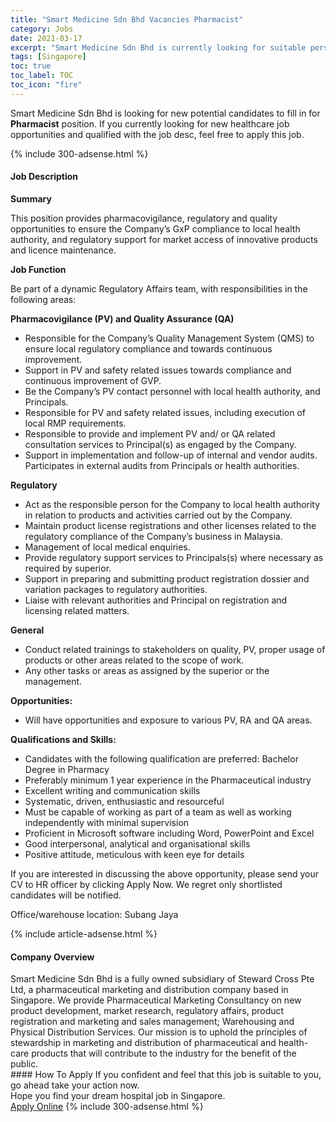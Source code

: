 ```yaml
---
title: "Smart Medicine Sdn Bhd Vacancies Pharmacist" 
category: Jobs 
date: 2021-03-17 
excerpt: "Smart Medicine Sdn Bhd is currently looking for suitable person to fill in the Pharmacist which positioned at Singapore" 
tags: [Singapore] 
toc: true 
toc_label: TOC 
toc_icon: "fire" 
--- 
```


<p>Smart Medicine Sdn Bhd is looking for new potential candidates to fill in for <b>Pharmacist</b> position. If you currently looking for new healthcare job opportunities and qualified with the job desc, feel free to apply this job.
</p>{% include 300-adsense.html %} 
<div><div><h4>Job Description</h4></div><div><div><span><div><p><strong>Summary</strong></p><p>This position provides pharmacovigilance, regulatory and quality opportunities to ensure the Company&#8217;s GxP compliance to local health authority, and regulatory support for market access of innovative products and licence maintenance.<strong>&#160;</strong></p><p><strong>Job Function</strong></p><p>Be part of a dynamic Regulatory Affairs team, with responsibilities in the following areas:</p><p><strong>Pharmacovigilance (PV) and Quality Assurance (QA)</strong></p><ul><li>Responsible for the Company&#8217;s Quality Management System (QMS) to ensure local regulatory compliance and towards continuous improvement.</li><li>Support in PV and safety related issues towards compliance and continuous improvement of GVP.</li><li>Be the Company&#8217;s PV contact personnel with local health authority, and Principals.</li><li>Responsible for PV and safety related issues, including execution of local RMP requirements.</li><li>Responsible to provide and implement PV and/ or QA related consultation services to Principal(s) as engaged by the Company.</li><li>Support in implementation and follow-up of internal and vendor audits. Participates in external audits from Principals or health authorities.</li></ul><p><strong>Regulatory</strong></p><ul><li>Act as the responsible person for the Company to local health authority in relation to products and activities carried out by the Company.</li><li>Maintain product license registrations and other licenses related to the regulatory compliance of the Company&#8217;s business in Malaysia.</li><li>Management of local medical enquiries.</li><li>Provide regulatory support services to Principals(s) where necessary as required by superior.</li><li>Support in preparing and submitting product registration dossier and variation packages to regulatory authorities.</li><li>Liaise with relevant authorities and Principal on registration and licensing related matters.</li></ul><p><strong>General</strong></p><ul><li>Conduct related trainings to stakeholders on quality, PV, proper usage of products or other areas related to the scope of work.</li><li>Any other tasks or areas as assigned by the superior or the management.<strong>&#160;</strong></li></ul><p><strong>Opportunities:</strong></p><ul><li>Will have opportunities and exposure to various PV, RA and QA areas.&#160;</li></ul><p><strong>Qualifications and Skills:</strong></p><ul><li>Candidates with the following qualification are preferred:&#160;Bachelor Degree in Pharmacy</li><li>Preferably minimum 1 year experience in the Pharmaceutical industry</li><li>Excellent writing and communication skills</li><li>Systematic, driven, enthusiastic and resourceful</li><li>Must be capable of working as part of a team as well as working independently with minimal supervision</li><li>Proficient in Microsoft software including Word, PowerPoint and Excel</li><li>Good interpersonal, analytical and organisational skills</li><li>Positive attitude, meticulous with keen eye for details</li></ul><p>If you are interested in discussing the above opportunity, please send your CV to HR officer by clicking Apply Now. We regret only shortlisted candidates will be notified.&#160;</p><p>Office/warehouse location: Subang Jaya</p></div></span></div></div></div> 
{% include article-adsense.html %} 
<div><div><h4>Company Overview</h4></div><div><div><span><div><div>
	Smart Medicine Sdn Bhd is a fully owned subsidiary of Steward Cross Pte Ltd, a pharmaceutical marketing and distribution company based in Singapore.&#160;We provide Pharmaceutical Marketing Consultancy on new product development, market research, regulatory affairs, product registration and marketing and sales management; Warehousing and Physical Distribution Services.&#160;Our mission is to uphold the principles of stewardship in marketing and distribution of pharmaceutical and health-care products that will contribute to the industry for the benefit of the public.</div></div></span></div></div></div> 
#### How To Apply 
If you confident and feel that this job is suitable to you, go ahead take your action now. <br/> 
Hope you find your dream hospital job in Singapore. <br/> 
<a href="https://www.jobstreet.com.my/en/job/pharmacist-8416357/origin/sg?jobId=jobstreet-sg-job-8416357" class="btn btn--warning" target="_blank" rel="nofollow noopenner">Apply Online</a> 
{% include 300-adsense.html %} 
